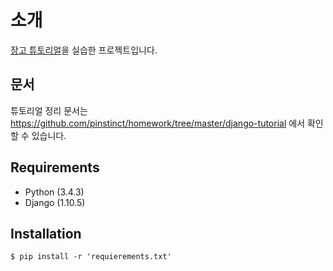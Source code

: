 # 소개
[장고 튜토리얼](http://django-document-korean.readthedocs.io/ko/latest/intro/index.html)을 실습한 프로젝트입니다.

## 문서
튜토리얼 정리 문서는 https://github.com/pinstinct/homework/tree/master/django-tutorial 에서 확인할 수 있습니다.

## Requirements
- Python (3.4.3)
- Django (1.10.5)

## Installation
```shell
$ pip install -r 'requierements.txt'
```

